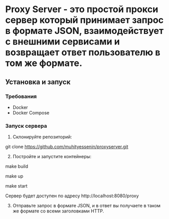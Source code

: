# Proxy Server - это простой прокси сервер который принимает запрос в формате JSON, взаимодействует с внешними сервисами и возвращает ответ пользователю в том же формате.


## Установка и запуск

### Требования

- Docker
- Docker Compose

### Запуск сервера

1. Склонируйте репозиторий:

  git clone https://github.com/muhityessenin/proxyserver.git

2. Постройте и запустите контейнеры:

  make build

  make up

  make start 
  
  Сервер будет доступен по адресу http://localhost:8080/proxy

3. Отправьте запрос в формате JSON, и в ответ вы получаете в таком же формате со всеми заголовками HTTP. 

